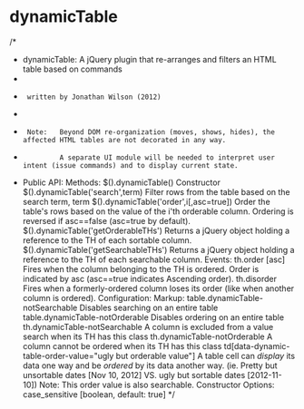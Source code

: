 dynamicTable
============

/*
 *  dynamicTable:	A jQuery plugin that re-arranges and filters an HTML table based on commands
 *
 *		written by Jonathan Wilson (2012)
 *
 *		Note: 	Beyond DOM re-organization (moves, shows, hides), the affected HTML tables are not decorated in any way.
 *				A separate UI module will be needed to interpret user intent (issue commands) and to display current state.
 *
	Public API:
		Methods:
			$().dynamicTable()
				Constructor
			$().dynamicTable('search',term)
				Filter rows from the table based on the search term, term
			$().dynamicTable('order',i[,asc=true])
				Order the table's rows based on the value of the i'th orderable column.  Ordering is reversed if asc==false (asc=true by default).
			$().dynamicTable('getOrderableTHs')
				Returns a jQuery object holding a reference to the TH of each sortable column.
			$().dynamicTable('getSearchableTHs')
				Returns a jQuery object holding a reference to the TH of each searchable column.
		Events:
			th.order [asc]
				Fires when the column belonging to the TH is ordered.  Order is indicated by asc (asc==true indicates Ascending order).
			th.disorder
				Fires when a formerly-ordered column loses its order (like when another column is ordered).
		Configuration:
			Markup:
				table.dynamicTable-notSearchable
					Disables searching on an entire table
				table.dynamicTable-notOrderable
					Disables ordering on an entire table
				th.dynamicTable-notSearchable
					A column is excluded from a value search when its TH has this class
				th.dynamicTable-notOrderable
					A column cannot be ordered when its TH has this class
				td[data-dynamic-table-order-value="ugly but orderable value"]
					A table cell can *display* its data one way and be *ordered* by its data another way.
					(ie. Pretty but unsortable dates [Nov 10, 2012] VS. ugly but sortable dates [2012-11-10])
					Note: This order value is also searchable.
			Constructor Options:
				case_sensitive [boolean, default: true]
 */
